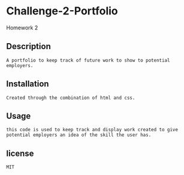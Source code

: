 # Challenge-2-Portfolio
Homework 2

## Description
    A portfolio to keep track of future work to show to potential employers. 

## Installation
    Created through the combination of html and css. 

## Usage
    this code is used to keep track and display work created to give potential employers an idea of the skill the user has. 

## license 
    MIT
    
